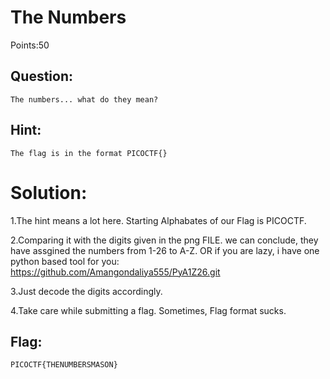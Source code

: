# The Numbers

Points:50

## Question:

```
The numbers... what do they mean?
```


## Hint:

```
The flag is in the format PICOCTF{}
```


# Solution:

  1.The hint means a lot here. Starting Alphabates of our Flag is PICOCTF.

  2.Comparing it with the digits given in the png FILE. we can conclude, they have assgined the numbers from 1-26 to A-Z. OR if you are lazy, i have one python based tool for you: https://github.com/Amangondaliya555/PyA1Z26.git
   
  3.Just decode the digits accordingly.
  
  4.Take care while submitting a flag. Sometimes, Flag format sucks.

## Flag:

```
PICOCTF{THENUMBERSMASON}
```


